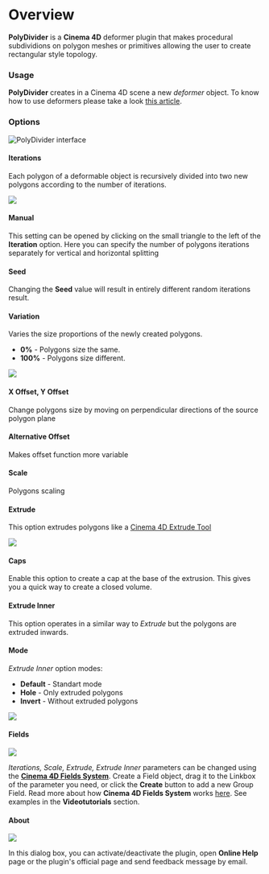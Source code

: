 # Overview

**PolyDivider** is a **Cinema 4D** deformer plugin that makes procedural subdividions on polygon meshes or primitives allowing the user to create rectangular style topology.

### Usage

**PolyDivider** creates in a Cinema 4D scene a new _deformer_ object. To know how to use deformers please take a look [this article](https://help.maxon.net/us/index.html#5460). 

### Options

![PolyDivider interface](../.gitbook/assets/annotation-2020-05-21-122350.jpg)

#### Iterations <a id="dividerobject_sub"></a>

Each polygon of a deformable object is recursively divided into two new polygons according to the number of iterations.

![](../.gitbook/assets/mikeudin_polydivider_help-iterations.jpg)

#### Manual <a id="dividerobject_manuald"></a>

This setting can be opened by clicking on the small triangle to the left of the **Iteration** option. Here you can specify the number of polygons iterations separately for vertical and horizontal splitting

#### Seed <a id="dividerobject_seed"></a>

Changing the **Seed** value will result in entirely different random iterations result.

#### Variation <a id="dividerobject_plusmin"></a>

Varies the size proportions of the newly created polygons. 

* **0%** - Polygons size the same. 
* **100%** - Polygons size different.

![](../.gitbook/assets/variation.jpg)

#### X Offset, Y Offset <a id="dividerobject_plusx"></a>

Change polygons size by moving on perpendicular directions of the source polygon plane

#### Alternative Offset <a id="dividerobject_reverseplus"></a>

Makes offset function more variable

#### Scale <a id="dividerobject_scale"></a>

Polygons scaling

#### Extrude <a id="dividerobject_extrude"></a>

This option extrudes polygons like a [Cinema 4D Extrude Tool ](https://help.maxon.net/us/index.html#TOOLEXTRUDE)

![](../.gitbook/assets/extrude-and-scale.jpg)

#### Caps <a id="dividerobject_extrudecaps"></a>

Enable this option to create a cap at the base of the extrusion. This gives you a quick way to create a closed volume.

#### Extrude Inner <a id="dividerobject_extrudeinner"></a>

This option operates in a similar way to _Extrude_ but the polygons are extruded inwards.

#### Mode <a id="dividerobject_exmode"></a>

_Extrude Inner_ option modes: 

* **Default** - Standart mode 
* **Hole** - Only extruded polygons 
* **Invert** - Without extruded polygons

![](../.gitbook/assets/extrude-inner.jpg)

#### Fields

![](../.gitbook/assets/fields.jpg)

_Iterations, Scale, Extrude, Extrude Inner_ parameters can be changed using the [**Cinema 4D Fields System**](https://www.youtube.com/watch?v=Vzt4midvx30). Create a Field object, drag it to the Linkbox of the parameter you need, or click the **Create** button to add a new Group Field. Read more about how **Cinema 4D Fields System** works [here](https://help.maxon.net/us/index.html#58091). See examples in the **Videotutorials** section.

#### About

![](../.gitbook/assets/about.jpg)

In this dialog box, you can activate/deactivate the plugin, open **Online Help** page or the plugin's official page and send feedback message by email.



